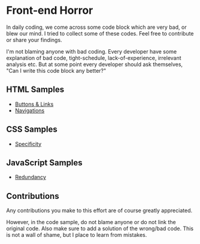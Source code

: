 # Front-end Horror
In daily coding, we come across some code block which are very bad, or blew our mind. I tried to collect some of these codes. Feel free to contribute or share your findings.

I'm not blaming anyone with bad coding. Every developer have some explanation of bad code, tight-schedule, lack-of-experience, irrelevant analysis etc. But at some point every developer should ask themselves, "Can I write this code block any better?"

## HTML Samples
* [Buttons & Links](html/buttons.md)
* [Navigations](html/navigations.md)

## CSS Samples
* [Specificity](css/specificity.md)

## JavaScript Samples
* [Redundancy](js/redundancy.md)


## Contributions
Any contributions you make to this effort are of course greatly appreciated.

However, in the code sample, do not blame anyone or do not link the original code. Also make sure to add a solution of the wrong/bad code. This is not a wall of shame, but I place to learn from mistakes.